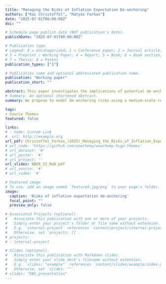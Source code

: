 ```yaml
---
title: "Managing the Risks of Inflation Expectation De-anchoring"
authors: ["Kai Christoffel", "Mátyás Farkas"]
date: "2025-07-01T00:00:00Z"
doi: ""

# Schedule page publish date (NOT publication's date).
publishDate: "2025-07-01T00:00:00Z"

# Publication type.
# Legend: 0 = Uncategorized; 1 = Conference paper; 2 = Journal article;
# 3 = Preprint / Working Paper; 4 = Report; 5 = Book; 6 = Book section;
# 7 = Thesis; 8 = Patent
publication_types: ["1"]

# Publication name and optional abbreviated publication name.
publication: "Working paper"
publication_short: ""

abstract: This paper investigates the implications of potential de-anchoring of medium-term inflation expectations for monetary policy. We propose a monetary policy framework, where the central bank considers de-anchoring risks in a regime switching model. We derive the optimal monetary policy strategy. Optimal monetary policy equates the welfare losses of a more forceful reaction to inflation with the welfare gains of safeguarding credibility. We propose to model de-anchoring risks using a medium-scale regime-switching DSGE model and derive a model-based approach to assess risks of inflation expectation de-anchoring from a real time perspective. We revisit the post-COVID inflation episode and conclude that an explicit looking-through strategy would have raised de-anchoring risks in the euro area to a limited extent.
# Summary. An optional shortened abstract.
summary: We propose to model de-anchoring risks using a medium-scale regime-switching DSGE model and derive a model-based approach to assess risks of inflation expectation de-anchoring from a real time perspective.

tags:
- Source Themes
featured: false

links:
# - name: Custom Link
#  url: http://example.org
url_pdf: Christoffel_Farkas_(2025)_Managing_the_Risks_of_Inflation_Expectation_De-anchoring.pdf
# url_code: 'https://github.com/wowchemy/wowchemy-hugo-themes'
# url_dataset: '#'
# url_poster: '#'
# url_project: ''
url_slides: NBER_SI_RoD.pdf
# url_source: '#'
# url_video: '#'

# Featured image
# To use, add an image named `featured.jpg/png` to your page's folder. 
image:
  caption: 'Risks of inflation expectation de-anchoring'
  focal_point: ""
  preview_only: false

# Associated Projects (optional).
#   Associate this publication with one or more of your projects.
#   Simply enter your project's folder or file name without extension.
#   E.g. `internal-project` references `content/project/internal-project/index.md`.
#   Otherwise, set `projects: []`.
# projects:
# - internal-project

# Slides (optional).
#   Associate this publication with Markdown slides.
#   Simply enter your slide deck's filename without extension.
#   E.g. `slides: "example"` references `content/slides/example/index.md`.
#   Otherwise, set `slides: ""`.
# slides: "EBS_presentation"
---
```


